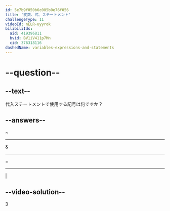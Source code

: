 ```yaml
---
id: 5e7b9f050b6c005b0e76f056
title: '変数、式、ステートメント'
challengeType: 11
videoId: nELR-uyyrok
bilibiliIds:
  aid: 419396811
  bvid: BV1iV411p7Mn
  cid: 376318116
dashedName: variables-expressions-and-statements
---
```


# --question--

## --text--

代入ステートメントで使用する記号は何ですか？

## --answers--

~

---

&

---

=

---

\|

## --video-solution--

3

